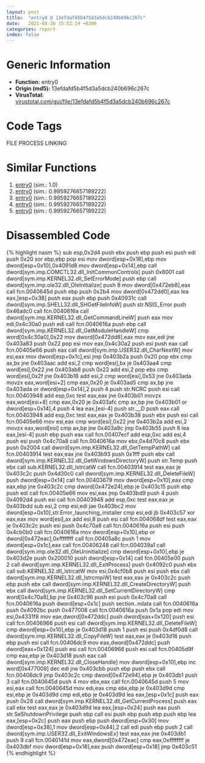 ```yaml
---
layout: post
title:  "entry0 @ 13efdafd5b4f5d3a5dcb240b696c267c"
date:   2021-08-30 15:52:19 +0300
categories: report
index: false
---
```


# Generic Information
- **Function:** entry0
- **Origin (md5):** 13efdafd5b4f5d3a5dcb240b696c267c
- **VirusTotal:** [virustotal.com/gui/file/13efdafd5b4f5d3a5dcb240b696c267c][virustotal_ref]

# Code Tags
<span class="tag" id="FILE">FILE</span>
<span class="tag" id="PROCESS">PROCESS</span>
<span class="tag" id="LINKING">LINKING</span>


# Similar Functions

1. [entry0][similar_1_ref] (sim.: 1.0)
2. [entry0][similar_2_ref] (sim.: 0.9959276657189222)
3. [entry0][similar_3_ref] (sim.: 0.9959276657189222)
4. [entry0][similar_4_ref] (sim.: 0.9959276657189222)
5. [entry0][similar_5_ref] (sim.: 0.9959276657189222)


# Disassembled Code

{% highlight nasm %}
sub esp,0x2d4
push ebx
push ebp
push esi
push edi
push 0x20
xor ebp,ebp
pop esi
mov dword[esp+0x18],ebp
mov dword[esp+0x10],0x4091d8
mov dword[esp+0x14],ebp
call dword[sym.imp.COMCTL32.dll_InitCommonControls]
push 0x8001
call dword[sym.imp.KERNEL32.dll_SetErrorMode]
push ebp
call dword[sym.imp.ole32.dll_OleInitialize]
push 8
mov dword[0x472eb8],eax
call fcn.0040645d
push ebp
push 0x2b4
mov dword[0x472dd0],eax
lea eax,[esp+0x38]
push eax
push ebp
push 0x40931c
call dword[sym.imp.SHELL32.dll_SHGetFileInfoW]
push str.NSIS_Error
push 0x46adc0
call fcn.0040616a
call dword[sym.imp.KERNEL32.dll_GetCommandLineW]
push eax
mov edi,0x4c30a0
push edi
call fcn.0040616a
push ebp
call dword[sym.imp.KERNEL32.dll_GetModuleHandleW]
cmp word[0x4c30a0],0x22
mov dword[0x472dd8],eax
mov eax,edi
jne 0x403a83
push 0x22
pop esi
mov eax,0x4c30a2
push esi
push eax
call fcn.00405e66
push eax
call dword[sym.imp.USER32.dll_CharNextW]
mov esi,eax
mov dword[esp+0x1c],esi
jmp 0x403b2a
push 0x20
pop ebx
cmp ax,bx
jne 0x403aac
add esi,2
cmp word[esi],bx
je 0x403aa4
cmp word[esi],0x22
jne 0x403ab8
push 0x22
add esi,2
pop ebx
cmp word[esi],0x2f
jne 0x403b18
add esi,2
cmp word[esi],0x53
jne 0x403ada
movzx eax,word[esi+2]
cmp eax,0x20
je 0x403ad5
cmp ax,bp
jne 0x403ada
or dword[esp+0x14],2
push 4
push str.NCRC
push esi
call fcn.00403948
add esp,0xc
test eax,eax
jne 0x403b01
movzx eax,word[esi+8]
cmp eax,0x20
je 0x403afc
cmp ax,bp
jne 0x403b01
or dword[esp+0x14],4
push 4
lea eax,[esi-4]
push str.__D
push eax
call fcn.00403948
add esp,0xc
test eax,eax
je 0x403b38
push ebx
push esi
call fcn.00405e66
mov esi,eax
cmp word[esi],0x22
jne 0x403b2a
add esi,2
movzx eax,word[esi]
cmp ax,bp
jne 0x403a9c
jmp 0x403b55
push 8
lea eax,[esi-4]
push ebp
push eax
call fcn.00407ecf
add esp,0xc
add esi,4
push esi
push 0x4c70a8
call fcn.0040616a
mov ebx,0x4d70c8
push ebx
push 0x2004
call dword[sym.imp.KERNEL32.dll_GetTempPathW]
call fcn.00403914
test eax,eax
jne 0x403b93
push 0x1fff
push ebx
call dword[sym.imp.KERNEL32.dll_GetWindowsDirectoryW]
push str.Temp
push ebx
call sub.KERNEL32.dll_lstrcatW
call fcn.00403914
test eax,eax
je 0x403c2c
push 0x4d30c0
call dword[sym.imp.KERNEL32.dll_DeleteFileW]
push dword[esp+0x14]
call fcn.00403679
mov dword[esp+0x10],eax
cmp eax,ebp
jne 0x403c2c
cmp dword[0x472e24],ebp
je 0x403c15
push ebp
push edi
call fcn.00405e66
mov esi,eax
jmp 0x403bd9
push 4
push 0x4092d4
push esi
call fcn.00403948
add esp,0xc
test eax,eax
je 0x403bdd
sub esi,2
cmp esi,edi
jae 0x403bc2
mov dword[esp+0x10],str.Error_launching_installer
cmp esi,edi
jb 0x403c57
xor eax,eax
mov word[esi],ax
add esi,8
push esi
call fcn.004068df
test eax,eax
je 0x403c2c
push esi
push 0x4c70a8
call fcn.0040616a
push esi
push 0x4cb0b0
call fcn.0040616a
mov dword[esp+0x10],ebp
or dword[0x472eac],0xffffffff
call fcn.00405a8c
push 1
mov dword[esp+0x1c],eax
call fcn.00406248
call fcn.004039a1
call dword[sym.imp.ole32.dll_OleUninitialize]
cmp dword[esp+0x10],ebp
je 0x403d2e
push 0x200010
push dword[esp+0x14]
call fcn.00405e00
push 2
call dword[sym.imp.KERNEL32.dll_ExitProcess]
push 0x4092c0
push ebx
call sub.KERNEL32.dll_lstrcatW
mov esi,0x4cf0b8
push esi
push ebx
call dword[sym.imp.KERNEL32.dll_lstrcmpiW]
test eax,eax
je 0x403c2c
push ebp
push ebx
call dword[sym.imp.KERNEL32.dll_CreateDirectoryW]
push ebx
call dword[sym.imp.KERNEL32.dll_SetCurrentDirectoryW]
cmp word[0x4c70a8],bp
jne 0x403c96
push esi
push 0x4c70a8
call fcn.0040616a
push dword[esp+0x1c]
push section..ndata
call fcn.0040616a
push 0x4092bc
push 0x477008
call fcn.0040616a
push 0x1a
pop edi
mov esi,0x4331f8
mov eax,dword[0x472ddc]
push dword[eax+0x120]
push esi
call fcn.00406966
push esi
call dword[sym.imp.KERNEL32.dll_DeleteFileW]
cmp dword[esp+0x10],ebp
je 0x403d18
push 1
push esi
push 0x4df0d8
call dword[sym.imp.KERNEL32.dll_CopyFileW]
test eax,eax
je 0x403d18
push ebp
push esi
call fcn.00406dc9
mov eax,dword[0x472ddc]
push dword[eax+0x124]
push esi
call fcn.00406966
push esi
call fcn.00405d9f
cmp eax,ebp
je 0x403d18
push eax
call dword[sym.imp.KERNEL32.dll_CloseHandle]
mov dword[esp+0x10],ebp
inc word[0x477008]
dec edi
jne 0x403cbb
push ebp
push ebx
call fcn.00406dc9
jmp 0x403c2c
cmp dword[0x472e94],ebp
je 0x403db1
push 3
call fcn.0040645d
push 4
mov ebx,eax
call fcn.0040645d
push 5
mov esi,eax
call fcn.0040645d
mov edi,eax
cmp ebx,ebp
je 0x403d9d
cmp esi,ebp
je 0x403d9d
cmp edi,ebp
je 0x403d9d
lea eax,[esp+0x1c]
push eax
push 0x28
call dword[sym.imp.KERNEL32.dll_GetCurrentProcess]
push eax
call ebx
test eax,eax
je 0x403d9d
lea eax,[esp+0x24]
push eax
push str.SeShutdownPrivilege
push ebp
call esi
push ebp
push ebp
push ebp
lea eax,[esp+0x2c]
push eax
push ebp
push dword[esp+0x30]
mov dword[esp+0x38],1
mov dword[esp+0x44],2
call edi
push ebp
push 2
call dword[sym.imp.USER32.dll_ExitWindowsEx]
test eax,eax
jne 0x403db1
push 9
call fcn.0040141d
mov eax,dword[0x472eac]
cmp eax,0xffffffff
je 0x403dbf
mov dword[esp+0x18],eax
push dword[esp+0x18]
jmp 0x403c51
{% endhighlight %}


[similar_1_ref]: /report/entry0@999ae3491971c32d67bd4c32561ea381
[similar_2_ref]: /report/entry0@59b1876779e3211327c1a96e7e2c12c4
[similar_3_ref]: /report/entry0@5bfd33ece1aeef8bda2c7fc886262ed9
[similar_4_ref]: /report/entry0@e7f0482c425f7bc9cd320f60c1cfa28c
[similar_5_ref]: /report/entry0@d6ea03fac5cc8539ee4d47aca4467735
[virustotal_ref]: https://www.virustotal.com/gui/file/13efdafd5b4f5d3a5dcb240b696c267c